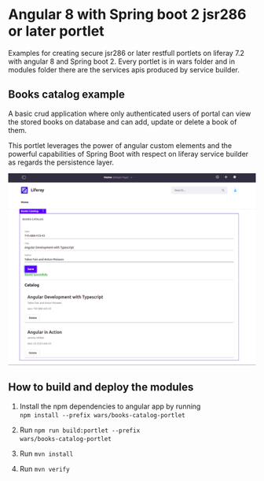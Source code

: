 # Angular 8 with Spring boot 2 jsr286 or later portlet 
Examples for creating secure jsr286 or later restfull portlets on liferay 7.2 with angular 8 and Spring boot 2.
Every portlet is in wars folder and in modules folder there are the services apis produced by service builder.

## Books catalog example
A basic crud application where only authenticated users of portal can view the stored books on database and can add, update or delete a book of them.

This portlet leverages the power of angular custom elements and the powerful capabilities of Spring Boot with respect on liferay service builder as regards the persistence layer.

<img src=screenshots/authorized.png />

## How to build and deploy the modules
1) Install the npm dependencies to angular app by running <br/>
<code>npm install --prefix wars/books-catalog-portlet</code>

2) Run <code>npm run build:portlet --prefix wars/books-catalog-portlet</code>

3) Run <code>mvn install</code>

4) Run <code>mvn verify</code>
